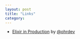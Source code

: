 ```yaml
---
layout: post
title: "Links"
category:
---
```


- [Elixir in Production](https://docs.google.com/presentation/d/15E_GcPijyqT1yiw-f6_rFEKJBp4KNMd-5duXfjehfZ0/edit#slide=id.g12bf5108b47_0_0) by [@ohrdev](https://twitter.com/ohrdev)
